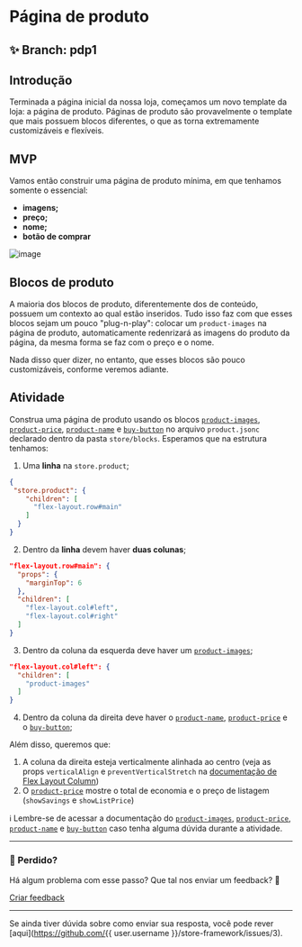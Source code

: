 # Página de produto

## :sparkles: **Branch:** pdp1

## Introdução

Terminada a página inicial da nossa loja, começamos um novo template da loja: a página de produto. Páginas de produto são provavelmente o template que mais possuem blocos diferentes, o que as torna extremamente customizáveis e flexíveis.

## MVP

Vamos então construir uma página de produto mínima, em que tenhamos somente o essencial:

- **imagens;**
- **preço;**
- **nome;**
- **botão de comprar**

![image](https://user-images.githubusercontent.com/18701182/69375575-6b632780-0c87-11ea-85d2-41e1e858a33e.png)

## Blocos de produto

A maioria dos blocos de produto, diferentemente dos de conteúdo, possuem um contexto ao qual estão inseridos. Tudo isso faz com que esses blocos sejam um pouco "plug-n-play": colocar um `product-images` na página de produto, automaticamente redenrizará as imagens do produto da página, da mesma forma se faz com o preço e o nome.

Nada disso quer dizer, no entanto, que esses blocos são pouco customizáveis, conforme veremos adiante.

## Atividade

Construa uma página de produto usando os blocos [`product-images`](https://vtex.io/docs/components/product-related/vtex.store-components/product-images), [`product-price`](https://vtex.io/docs/components/product-related/vtex.store-components/product-price), [`product-name`](https://vtex.io/docs/components/product-related/vtex.store-components/product-name) e [`buy-button`](https://vtex.io/docs/app/vtex.store-components/buy-button) no arquivo `product.jsonc` declarado dentro da pasta `store/blocks`. Esperamos que na estrutura tenhamos:  

1. Uma **linha** na `store.product`;

```json
{
 "store.product": {
    "children": [
      "flex-layout.row#main"
    ]
  }
}
```

2. Dentro da **linha** devem haver **duas colunas**;

```json
"flex-layout.row#main": { 
  "props": { 
    "marginTop": 6
  },
  "children": [
    "flex-layout.col#left",
    "flex-layout.col#right"
  ]
}
```

3. Dentro da coluna da esquerda deve haver um [`product-images`](https://vtex.io/docs/components/all/vtex.store-components/product-images);

```json
"flex-layout.col#left": {
  "children": [
    "product-images"
  ]
}
```

4. Dentro da coluna da direita deve haver o [`product-name`](https://vtex.io/docs/components/all/vtex.store-components/product-name), [`product-price`](https://vtex.io/docs/components/all/vtex.store-components/product-price) e o [`buy-button`](https://vtex.io/docs/app/vtex.store-components/buy-button);

Além disso, queremos que:

1. A coluna da direita esteja verticalmente alinhada ao centro (veja as props `verticalAlign` e `preventVerticalStretch` na [documentação de Flex Layout Column](https://vtex.io/docs/app/vtex.flex-layout#flex-layoutcol))
2. O [`product-price`](https://vtex.io/docs/components/all/vtex.store-components/product-price#configuration) mostre o total de economia e o preço de listagem (`showSavings` e `showListPrice`)

:information_source: Lembre-se de acessar a documentação do [`product-images`](https://vtex.io/docs/components/product-related/vtex.store-components/product-images), [`product-price`](https://vtex.io/docs/components/product-related/vtex.store-components/product-price), [`product-name`](https://vtex.io/docs/components/product-related/vtex.store-components/product-name) e [`buy-button`](https://vtex.io/docs/app/vtex.store-components/buy-button) caso tenha alguma dúvida durante a atividade.

---

### :no_entry_sign: Perdido? 

Há algum problema com esse passo? Que tal nos enviar um feedback? :pray:

[Criar feedback](https://docs.google.com/forms/d/e/1FAIpQLSeaWrm0Hogm-txm5Ww6mUa68eDuE3WnpFjUSVJ3Wi3dnmCb7A/viewform?usp=pp_url&entry.1784529524=P%C3%A1gina+de+produto) 

----

Se ainda tiver dúvida sobre como enviar sua resposta, você pode rever [aqui](https://github.com/{{ user.username }}/store-framework/issues/3).
